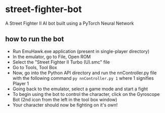 # street-fighter-bot
A Street Fighter II AI bot built using a PyTorch Neural Network

## how to run the bot
- Run EmuHawk.exe application (present in single-player directory)
- In the emulator, go to File, Open ROM
- Select the "Street Fighter II Turbo (U).smc" file
- Go to Tools, Tool Box
- Now, go into the Python API directory and run the nnController.py file with the following command ```py nnController.py 1``` where 1 signifies Player 1
- Going back to the emulator, select a game mode and start a fight
- To begin using the bot to control the character, click on the Gyroscope Bot (2nd icon from the left in the tool box window)
- Your character should now be fighting on it's own!
